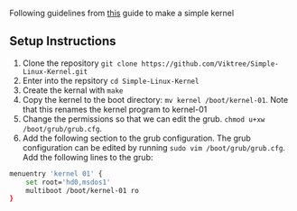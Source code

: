 Following guidelines from [this](http://arjunsreedharan.org/post/82710718100/kernel-101-lets-write-a-kernel) guide to make a simple kernel

## Setup Instructions

1. Clone the repository `git clone https://github.com/Viktree/Simple-Linux-Kernel.git`
2. Enter into the repsitory `cd Simple-Linux-Kernel`
3. Create the kernal with `make`
4. Copy the kernel to the boot directory: `mv kernel /boot/kernel-01`. Note that this renames the kernel program to kernel-01
5. Change the permissions so that we can edit the grub. `chmod u+xw /boot/grub/grub.cfg`.
6. Add the following section to the grub configuration. The grub configuration can be edited by running `sudo vim /boot/grub/grub.cfg`. Add the following lines to the grub:

```bash
menuentry 'kernel 01' {
	set root='hd0,msdos1'
	multiboot /boot/kernel-01 ro
}
```
